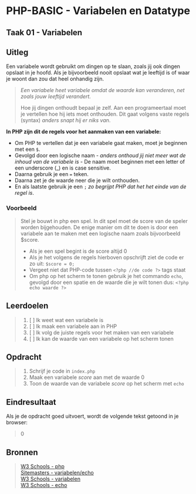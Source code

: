# PHP-BASIC - Variabelen en Datatype

## Taak 01 - Variabelen

## Uitleg

Een variabele wordt gebruikt om dingen op te slaan, zoals jij ook dingen opslaat in je hoofd. Als je bijvoorbeeld nooit opslaat wat je leeftijd is of waar je woont dan zou dat heel onhandig zijn.

> _Een variabele heet variabele omdat de waarde kan veranderen, net zoals jouw leeftijd verandert._
>
> Hoe jij dingen onthoudt bepaal je zelf. Aan een programeertaal moet je vertellen hoe hij iets moet onthouden. Dit gaat volgens vaste regels (syntax) _anders snapt hij er niks van_.

**In PHP zijn dit de regels voor het aanmaken van een variabele:**

- Om PHP te vertellen dat je een variabele gaat maken, moet je beginnen met een `$`.
- Gevolgd door een logische naam - _anders onthoud jij niet meer wat de inhoud van de variabele is_ - De naam moet beginnen met een letter of een underscore (\_) en is case sensitive.
- Daarna gebruik je een `=` teken.
- Daarna zet je de waarde neer die je wilt onthouden.
- En als laatste gebruik je een `;` _zo begrijpt PHP dat het het einde van de regel is_.

### Voorbeeld

> Stel je bouwt in php een spel. In dit spel moet de score van de speler worden bijgehouden. De enige manier om dit te doen is door een variabele aan te maken met een logische naam zoals bijvoorbeeld \$score.
>
> - Als je een spel begint is de score altijd 0
> - Als je het volgens de regels hierboven opschrijft ziet de code er zo uit: `$score = 0;`
> - Vergeet niet dat PHP-code tussen `<?php //de code ?>` tags staat
> - Om php op het scherm te tonen gebruik je het commando `echo`, gevolgd door een spatie en de waarde die je wilt tonen dus: `<?php echo waarde ?>`

## Leerdoelen

> 1. [ ] Ik weet wat een variabele is
> 2. [ ] Ik maak een variabele aan in PHP
> 3. [ ] Ik volg de juiste regels voor het maken van een variabele
> 4. [ ] Ik kan de waarde van een variabele op het scherm tonen

## Opdracht

> 1. Schrijf je code in `index.php`
> 2. Maak een variabele _score_ aan met de waarde 0
> 3. Toon de waarde van de variabele _score_ op het scherm met `echo`

## Eindresultaat

Als je de opdracht goed uitvoert, wordt de volgende tekst getoond in je browser:

> 0

## Bronnen

> [W3 Schools - php](https://www.w3schools.com/PHP/default.asp)  
> [Sitemasters - variabelen/echo](http://www.sitemasters.be/tutorials/1/1/3/PHP/Variabelen_in_PHP#wat)  
> [W3 Schools - variabelen](https://www.w3schools.com/php/php_variables.asp)  
> [W3 Schools - echo](https://www.w3schools.com/php/php_echo_print.asp)

<!--- ------------ DIT COMMENTAAR LATEN STAAN AUB ------------
------------------ ------------------------------ ------------
------------------ eagle ref:15405547
------------------ ------------------------------ ------------
------------------ DIT COMMENTAAR LATEN STAAN AUB -------- -->
